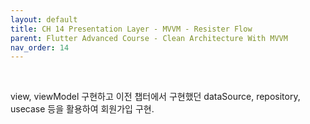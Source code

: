 ```yaml
---
layout: default
title: CH 14 Presentation Layer - MVVM - Resister Flow 
parent: Flutter Advanced Course - Clean Architecture With MVVM
nav_order: 14
---
```


<br>

view, viewModel 구현하고 이전 챕터에서 구현했던 dataSource, repository, usecase 등을 활용하여 회원가입 구현.
